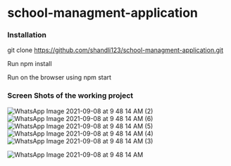 # school-managment-application


### Installation
git clone https://github.com/shandli123/school-managment-application.git


Run npm install

Run on the browser using npm start
### Screen Shots of the working project
![WhatsApp Image 2021-09-08 at 9 48 14 AM (2)](https://user-images.githubusercontent.com/74612009/132565015-75d8a382-dae2-4501-a7dd-ce026d6c2ff9.jpeg)
![WhatsApp Image 2021-09-08 at 9 48 14 AM (6)](https://user-images.githubusercontent.com/74612009/132564971-6d3c7c79-002c-4f1c-9b84-940236fd56b2.jpeg)
![WhatsApp Image 2021-09-08 at 9 48 14 AM (5)](https://user-images.githubusercontent.com/74612009/132564978-6b843e2f-2358-4d4e-835d-8fabd5a8fc25.jpeg)
![WhatsApp Image 2021-09-08 at 9 48 14 AM (4)](https://user-images.githubusercontent.com/74612009/132564995-396f3ce6-1568-4825-822b-cc5fa02d09ef.jpeg)
![WhatsApp Image 2021-09-08 at 9 48 14 AM (3)](https://user-images.githubusercontent.com/74612009/132565004-05cedb45-2953-4a8b-823a-1e0a1c6ea78f.jpeg)

![WhatsApp Image 2021-09-08 at 9 48 14 AM](https://user-images.githubusercontent.com/74612009/132565025-0dad7e45-23dd-4beb-98c6-e844e37ad844.jpeg)
